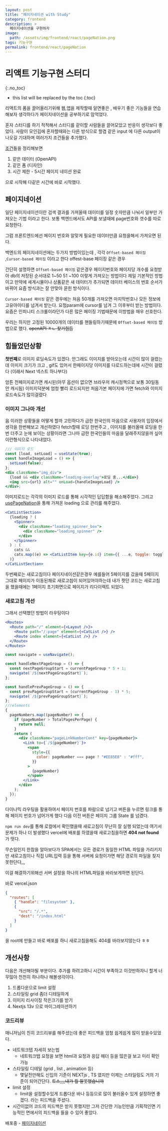 ```yaml
---
layout: post
title: "페이지네이션 with Study"
category: frontend
description: >
  페이지네이션을 구현하자
image:
  path: /assets/img/frontend/react/pageNation.png
tags: 기능구현
permalink: frontend/react/pageNation
---
```


<!--more-->

# 리액트 기능구현 스터디 <pagenation>
{:.no_toc}


* this list will be replaced by the toc
{:toc}

리액트의 폼을 끌어올리기위해 웹,앱을 제작할때 알면좋은 , 배우기 좋은 기능들을 연습해보자 생각하다가 페이지네이션을 공부하기로 맘먹었다.


혼자 스터디를 하기 적적해서 스터디를 같이할 사람들을 끌어모았고 반응이 생각보다 좋았다.
사람이 모인김에 혼자할때와는 다른 방식으로 할겸 같은 input 에 다른 output이 나오길 기대하며 여러가지 조건들을 추가했다.

[조건](https://github.com/nonjk2/ReactStudy/blob/main/%ED%8E%98%EC%9D%B4%EC%A7%80%EB%84%A4%EC%9D%B4%EC%85%98/README.md)들을 정리해보면

1. 같은 데이터 (OpenAPI)
2. 같은 폼 (디자인)
3. 시간 제한 - 5시간 페이지 네이션 완료

으로 시작해 다같은 시간에 바로 시작했다.

## 페이지네이션

일단 페이지네이션이란 검색 결과를 가져올때 데이터를 일정 숫자만큼 나눠서 일부만 가져오는 기법 이라고 한다. 보통 백엔드에서도 API를 보낼때에 page번호와 갯수를 따로 요청한다.

그럼 프론트엔드에선 페이지 번호와 알맞게 필요한 데이터만큼 요청을해서 가져오면 된다.

백엔드의 페이지네이션에는 두가지 방법이있는데 , 각각 `Offset-based 페이징` ,`Cursor-based 페이징` 이라고 한다 offest-base 페이징 같은 경우

간단히 설명하면 `Offset-based 페이징` 같은경우 페이지번호와 페이지당 개수를 요청받아
db의 저장된 순서대로 1~50 51 ~100 이렇게 가져오는 방법이다
제일 기본적인 방법이고 만약에 새게시물이나 상품같은 새 데이터가 추가되면 데이터 베이스의 번호 순서가 바뀌어 요즘 방식과는 잘 안맞아 묻힌 방식이다.

`Cursor-based 페이징` 같은 경우에는 처음 50개를 가져오면 마지막번호나 모든 정보에 고유아이디를 넘겨서 받는다. 요청param에 cursor를 넘겨 그 이후부터 받는 방법이다. 요즘은 인피니티 스크롤이라던가 다른 많은 페이징 기법때문에 이방법을 매우 선호한다.

우리는 하지만 고정된 10000개의 데이터를 핸들링하기때문에 `Offset-based 페이징` 방법으로 했다. ~~openAPI ㅈㄴ 찾기힘듬~~

## 힘들었던상황

**첫번째**로 이미지 로딩속도가 있겠다. 안그래도 이미지를 받아오는데 시간이 많이 걸렸는데 이미지 크기가 크고 , gif도 있어서 한페이지당 이미지를 다로드하는데에 시간이 걸렸다 (이래서 Next 넥스트 하나부다)

암튼 전페이지로가면 캐시된(아무 옵션이 없으면 브라우저 캐시정책으로 보통 30일동안 캐시됨) 이미지덕분에 엄청 빨리 로드되지만 처음가본 페이지에 가면 fetch와 이미지 로드속도가 많이걸렸다

### 이미지 그나마 개선

음 이러한 상황들을 어떻게 할까 고민하다가 급한 한국인의 마음으로 사용자의 입장에서 생각을 한번해보고 개선하였다 fetch할때 로딩 한번주고 , 이미지를 불러올때 로딩을 한번 더주고 눈에 보이는 상황이라면 그나마 급한 한국인들의 마음을 달래주지않을까 싶어
이런형식으로 나타내었다.

```jsx
/// 이미지 로드
const [load, setLoad] = useState(true);
const handleImageLoad = () => {
  setLoad(false);
};
<div className="img_div">
  {load && <div className="loading-overlay">로딩 중...</div>}
  <img src={url} alt="" onLoad={handleImageLoad} />
</div>;
```

이미지로드는 각각의 이미지 로드를 통해 시각적인 답답함을 해소해주었다.
그리고 [usePageNation](https://github.com/nonjk2/ReactStudy/blob/main/pageNation/src/hooks/usePageNation.js)을 통해 가져온 loading 으로 관리를 해주었다.

```jsx
<CatListSection>
  {loading ? (
    <Spinner>
      <div className="loading_spinner_box">
        <div className="loading_spinner" />
      </div>
    </Spinner>
  ) : (
    cats &&
    cats.map((e) => <CatListItem key={e.id} item={{ ...e, toggle: toggle }} />)
  )}
</CatListSection>
```

두번째로는 새로고침이다 페이지네이션같은경우 예를들어 5페이지를 갔을때 5페이지 그대로 페이지가 이동된채로 새로고침이 되어있어야하는데 내가 짯던 코드는 새로고침을 했을때에는 1페이지 초기화면으로 페이지가 리다이렉트 되었다.

### 새로고침 개선

그래서 선택했던 방법이 라우팅이다

```jsx
<Routes>
  <Route path="/" element={<Layout />}>
    <Route path="/:page" element={<CatList />} />
    <Route index element={<CatList />} />
  </Route>
</Routes>
```

```jsx
const navigate = useNavigate();

const handleNextPageGroup = () => {
  const nextPageGroupStart = currentPageGroup * 5 + 1;
  navigate(`/${nextPageGroupStart}`);
};

const handlePrevPageGroup = () => {
  const prevPageGroupStart = (currentPageGroup - 1) * 5;
  navigate(`/${prevPageGroupStart}`);
};
///elements
{
  pageNumbers.map((pageNumber) => {
    if (pageNumber > TotalPagesPerPage) {
      return null;
    }
    return (
      <div className="pageLinkNumberCont" key={pageNumber}>
        <Link to={`/${pageNumber}`}>
          <span
            style={{
              color: pageNumber === page ? "#EE85E8" : "#fff",
            }}
          >
            {pageNumber}
          </span>
        </Link>
      </div>
    );
  });
}
```

다이나믹 라우팅을 활용하여서 페이지 번호를 파람으로 넘기고
버튼을 누르면 링크를 통해 페이지 번호가 넘어가게 했다
다음 이전 버튼은 페이지 그룹 State 를 넘겼다.

`npm run dev`를 통해 로컬에서 확인했을때 새로고침이 무난히 잘 실행 되었는데 여기서 문제가 하나 더 발생했다 vercel에 배포를 하였을때 새로고침을하면 **404 not found**가 떳다.

무슨일인지 한참을 알아보다가 SPA에서는 모든 경로가 동일한 HTML 파일을 가리키지만 새로고침이나 직접 URL입력 등을 통해 서버에 요청이가면 해당 경로의 파일을 찾지 못한단다,,,

이걸 해결하기위해선 서버 설정을 하나의 HTML파일을 바라보게하면 된단다.

바로 vercel.json

```json
{
  "routes": [
    { "handle": "filesystem" },
    {
      "src": "/.*",
      "dest": "/index.html"
    }
  ]
}
```

을 root에 만들고 바로 배포를 하니 새로고침을해도 404를 바라보지않는다 ㅎㅎ

## 개선사항

다음은 개선해야될 부분이다. 추가를 하려고하니 시간이 부족하고 이것만하자니 할게 너무많아 천천히 하나하나 해볼생각이다.

1. 드롭다운으로 limit 설정
2. 스타일링 grid 좀더 디테일하게
3. 이미지 리사이징 작은크기를 받기
4. Nextjs 13v 으로 마이그레이션하기

### 코드리뷰

매니저님이 친히 코드리뷰를 해주셨는데 좋은 피드백을 엄청 쉽게쉽게 많이 받을수있었다.

- 네트워크탭 자세히 보는법
  - 네트워크탭 요청을 보면 html과 요청과 응답 헤더 등을 많은걸 보고 미리 확인가능
- 스타일링 디테일 (grid , list , animation 등)
  - 몇달전만해도 신입의 기준이 NEXTjs , TS 였지만 이제는 스타일링도 거의 기준이 되어간단다. ~~토스,,,,내가 뭘 잘못했습니까~~
- limit 설정
  - limit을 설정할수있게 드롭다운 바나 등등으로 많이 불러올수 있게 설정하면 좋겠다. 라는 피드백을 주셨다.
- 시간이없어 코드의 피드백은 받지 못했지만 그저 간단한 기능인만큼 기획적인면 기능적인 면에서의 피드백을 들을 수 있어 좋았다.

배포중 - [페이지네이션](https://react-study-nu.vercel.app)
